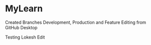 # MyLearn
Created Branches Development, Production and Feature
Editing from GitHub Desktop


Testing Lokesh Edit
